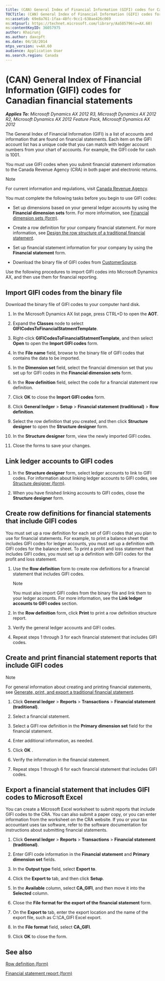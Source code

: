 ```yaml
---
title: (CAN) General Index of Financial Information (GIFI) codes for Canadian financial statements
TOCTitle: (CAN) General Index of Financial Information (GIFI) codes for Canadian financial statements
ms:assetid: 69e8a761-1faa-48fc-9cc1-638ae426c069
ms:mtpsurl: https://technet.microsoft.com/library/Aa585796(v=AX.60)
ms:contentKeyID: 36057975
author: Khairunj
ms.author: daxcpft
ms.date: 04/18/2014
mtps_version: v=AX.60
audience: Application User
ms.search.region: Canada
---
```


# (CAN) General Index of Financial Information (GIFI) codes for Canadian financial statements 


_**Applies To:** Microsoft Dynamics AX 2012 R3, Microsoft Dynamics AX 2012 R2, Microsoft Dynamics AX 2012 Feature Pack, Microsoft Dynamics AX 2012_

The General Index of Financial Information (GIFI) is a list of accounts and information that are found on financial statements. Each item on the GIFI account list has a unique code that you can match with ledger account numbers from your chart of accounts. For example, the GIFI code for cash is 1001.

You must use GIFI codes when you submit financial statement information to the Canada Revenue Agency (CRA) in both paper and electronic returns.


> [!NOTE]
> <P>For current information and regulations, visit <A href="http://www.cra-arc.gc.ca/menu-eng.html">Canada Revenue Agency</A>.</P>



You must complete the following tasks before you begin to use GIFI codes:

  - Set up dimensions based on your general ledger accounts by using the **Financial dimension sets** form. For more information, see [Financial dimension sets (form)](https://technet.microsoft.com/library/aa597282\(v=ax.60\)).

  - Create a row definition for your company financial statement. For more information, see [Design the row structure of a traditional financial statement](design-the-row-structure-of-a-traditional-financial-statement.md).

  - Set up financial statement information for your company by using the **Financial statement** form.

  - Download the binary file of GIFI codes from [CustomerSource](https://go.microsoft.com/fwlink/?linkid=84597).

Use the following procedures to import GIFI codes into Microsoft Dynamics AX, and then use them for financial reporting.

## Import GIFI codes from the binary file

Download the binary file of GIFI codes to your computer hard disk.

1.  In the Microsoft Dynamics AX list page, press CTRL+D to open the **AOT**.

2.  Expand the **Classes** node to select **GIFICodesToFinancialStatmentTemplate**.

3.  Right-click **GIFICodesToFinancialStatmentTemplate**, and then select **Open** to open the **Import GIFI codes** form.

4.  In the **File name** field, browse to the binary file of GIFI codes that contains the data to be imported.

5.  In the **Dimension set** field, select the financial dimension set that you set up for GIFI codes in the **Financial dimension sets** form.

6.  In the **Row definition** field, select the code for a financial statement row definition.

7.  Click **OK** to close the **Import GIFI codes** form.

8.  Click **General ledger** \> **Setup** \> **Financial statement (traditional)** \> **Row definition**.

9.  Select the row definition that you created, and then click **Structure designer** to open the **Structure designer** form.

10. In the **Structure designer** form, view the newly imported GIFI codes.

11. Close the forms to save your changes.

## Link ledger accounts to GIFI codes

1.  In the **Structure designer** form, select ledger accounts to link to GIFI codes. For information about linking ledger accounts to GIFI codes, see [Structure designer (form)](https://technet.microsoft.com/library/aa552297\(v=ax.60\)).

2.  When you have finished linking accounts to GIFI codes, close the **Structure designer** form.

## Create row definitions for financial statements that include GIFI codes

You must set up a row definition for each set of GIFI codes that you plan to use for financial statements. For example, to print a balance sheet that includes GIFI codes for ledger accounts, you must set up a definition with GIFI codes for the balance sheet. To print a profit and loss statement that includes GIFI codes, you must set up a definition with GIFI codes for the profit and loss statement.

1.  Use the **Row definition** form to create row definitions for a financial statement that includes GIFI codes.
    

    > [!NOTE]
    > <P>You must also import GIFI codes from the binary file and link them to your ledger accounts. For more information, see the <STRONG>Link ledger accounts to GIFI codes</STRONG> section.</P>



2.  In the **Row definition** form, click **Print** to print a row definition structure report.

3.  Verify the general ledger accounts and GIFI codes.

4.  Repeat steps 1 through 3 for each financial statement that includes GIFI codes.

## Create and print financial statement reports that include GIFI codes


> [!NOTE]
> <P>For general information about creating and printing financial statements, see <A href="generate-print-and-export-a-traditional-financial-statement.md">Generate, print, and export a traditional financial statement</A>.</P>



1.  Click **General ledger** \> **Reports** \> **Transactions** \> **Financial statement (traditional)**.

2.  Select a financial statement.

3.  Select a GIFI row definition in the **Primary dimension set** field for the financial statement.

4.  Enter additional information, as needed.

5.  Click **OK** .

6.  Verify the information in the financial statement.

7.  Repeat steps 1 through 6 for each financial statement that includes GIFI codes.

## Export a financial statement that includes GIFI codes to Microsoft Excel

You can create a Microsoft Excel worksheet to submit reports that include GIFI codes to the CRA. You can also submit a paper copy, or you can enter information from the worksheet on the CRA website. If you or your tax accountant uses tax software, refer to the software documentation for instructions about submitting financial statements.

1.  Click **General ledger** \> **Reports** \> **Transactions** \> **Financial statement (traditional)**.

2.  Enter GIFI code information in the **Financial statement** and **Primary dimension set** fields.

3.  In the **Output type** field, select **Export to**.

4.  Click the **Export to** tab, and then click **Setup**.

5.  In the **Available** column, select **CA\_GIFI**, and then move it into the **Selected** column.

6.  Close the **File format for the export of the financial statement** form.

7.  On the **Export to** tab, enter the export location and the name of the export file, such as C:\\CA\_GIFI Excel export.

8.  In the **File format** field, select **CA\_GIFI**.

9.  Click **OK** to close the form.

## See also

[Row definition (form)](https://technet.microsoft.com/library/aa557429\(v=ax.60\))

[Financial statement report (form)](https://technet.microsoft.com/library/aa585230\(v=ax.60\))

  


